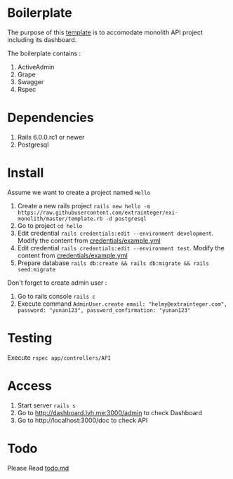 # Boilerplate

The purpose of this [template](https://github.com/extrainteger/exi-monolith/blob/master/readme.md) is to accomodate monolith API project including its dashboard.

The boilerplate contains :

1. ActiveAdmin
2. Grape 
3. Swagger
4. Rspec

# Dependencies

1. Rails 6.0.0.rc1 or newer
2. Postgresql

# Install

Assume we want to create a project named `Hello`

1. Create a new rails project `rails new hello -m https://raw.githubusercontent.com/extrainteger/exi-monolith/master/template.rb -d postgresql`
2. Go to project `cd hello`
3. Edit credential `rails credentials:edit --environment development`. Modify the content from [credentials/example.yml](https://github.com/extrainteger/exi-monolith/blob/master/credentials/example.yml)
4. Edit credential `rails credentials:edit --environment test`. Modify the content from [credentials/example.yml](https://github.com/extrainteger/exi-monolith/blob/master/credentials/example.yml)
5. Prepare database `rails db:create && rails db:migrate && rails seed:migrate`

Don't forget to create admin user :

1. Go to rails console `rails c`
2. Execute command `AdminUser.create email: "helmy@extrainteger.com", password: "yunan123", password_confirmation: "yunan123"`

# Testing

Execute `rspec app/controllers/API`

# Access

1. Start server `rails s`
2. Go to http://dashboard.lvh.me:3000/admin to check Dashboard
3. Go to http://localhost:3000/doc to check API


# Todo

Please Read [todo.md](https://github.com/extrainteger/exi-monolith/blob/master/todo.md)



